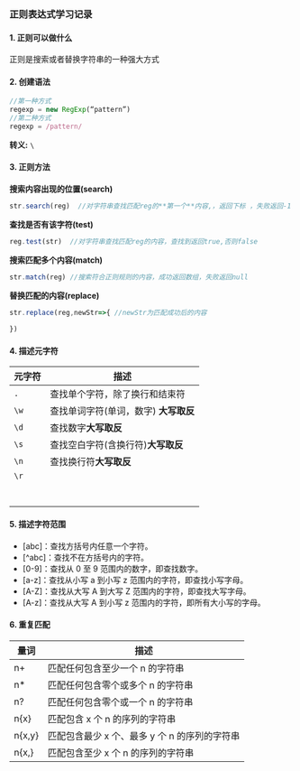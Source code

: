 ### 正则表达式学习记录

#### 1. 正则可以做什么

正则是搜索或者替换字符串的一种强大方式

#### 2. 创建语法

````javascript
//第一种方式
regexp = new RegExp(“pattern”)
//第二种方式
regexp = /pattern/
````

**转义:** `\`

#### 3. 正则方法

**搜索内容出现的位置(search)**

````javascript
str.search(reg)  //对字符串查找匹配reg的**第一个**内容,，返回下标 ，失败返回-1
````

**查找是否有该字符(test)**

```javascript
reg.test(str)  //对字符串查找匹配reg的内容，查找到返回true,否则false
```

**搜索匹配多个内容(match)**

```javascript
str.match(reg) //搜索符合正则规则的内容，成功返回数组，失败返回null
```

**替换匹配的内容(replace)**

```javascript
str.replace(reg,newStr=>{ //newStr为匹配成功后的内容
    
})
```

#### 4. 描述元字符

| 元字符 | 描述                                  |
| ------ | ------------------------------------- |
| `.`    | 查找单个字符，除了换行和结束符        |
| `\w`   | 查找单词字符(单词，数字) **大写取反** |
| `\d`   | 查找数字**大写取反**                  |
| `\s`   | 查找空白字符(含换行符)**大写取反**    |
| `\n`   | 查找换行符**大写取反**                |
| `\r`   |                                       |
|        |                                       |
|        |                                       |
|        |                                       |
|        |                                       |
|        |                                       |
|        |                                       |
|        |                                       |

#### 5. 描述字符范围

- [abc]：查找方括号内任意一个字符。
- [^abc]：查找不在方括号内的字符。
- [0-9]：查找从 0 至 9 范围内的数字，即查找数字。
- [a-z]：查找从小写 a 到小写 z 范围内的字符，即查找小写字母。
- [A-Z]：查找从大写 A 到大写 Z 范围内的字符，即查找大写字母。
- [A-z]：查找从大写 A 到小写 z 范围内的字符，即所有大小写的字母。

#### 6. 重复匹配

| 量词   | 描述                                          |
| ------ | --------------------------------------------- |
| n+     | 匹配任何包含至少一个 n 的字符串               |
| n*     | 匹配任何包含零个或多个 n 的字符串             |
| n?     | 匹配任何包含零个或一个 n 的字符串             |
| n{x}   | 匹配包含 x 个 n 的序列的字符串                |
| n{x,y} | 匹配包含最少 x 个、最多 y 个 n 的序列的字符串 |
| n{x,}  | 匹配包含至少 x 个 n 的序列的字符串            |